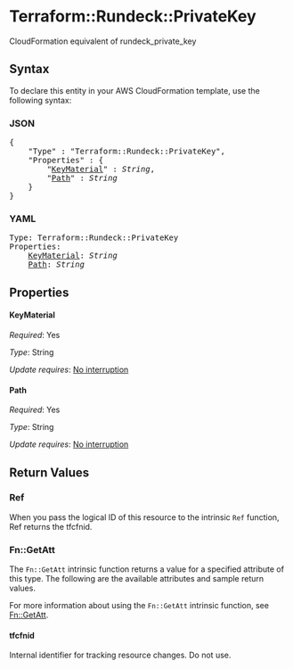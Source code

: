 # Terraform::Rundeck::PrivateKey

CloudFormation equivalent of rundeck_private_key

## Syntax

To declare this entity in your AWS CloudFormation template, use the following syntax:

### JSON

<pre>
{
    "Type" : "Terraform::Rundeck::PrivateKey",
    "Properties" : {
        "<a href="#keymaterial" title="KeyMaterial">KeyMaterial</a>" : <i>String</i>,
        "<a href="#path" title="Path">Path</a>" : <i>String</i>
    }
}
</pre>

### YAML

<pre>
Type: Terraform::Rundeck::PrivateKey
Properties:
    <a href="#keymaterial" title="KeyMaterial">KeyMaterial</a>: <i>String</i>
    <a href="#path" title="Path">Path</a>: <i>String</i>
</pre>

## Properties

#### KeyMaterial

_Required_: Yes

_Type_: String

_Update requires_: [No interruption](https://docs.aws.amazon.com/AWSCloudFormation/latest/UserGuide/using-cfn-updating-stacks-update-behaviors.html#update-no-interrupt)

#### Path

_Required_: Yes

_Type_: String

_Update requires_: [No interruption](https://docs.aws.amazon.com/AWSCloudFormation/latest/UserGuide/using-cfn-updating-stacks-update-behaviors.html#update-no-interrupt)

## Return Values

### Ref

When you pass the logical ID of this resource to the intrinsic `Ref` function, Ref returns the tfcfnid.

### Fn::GetAtt

The `Fn::GetAtt` intrinsic function returns a value for a specified attribute of this type. The following are the available attributes and sample return values.

For more information about using the `Fn::GetAtt` intrinsic function, see [Fn::GetAtt](https://docs.aws.amazon.com/AWSCloudFormation/latest/UserGuide/intrinsic-function-reference-getatt.html).

#### tfcfnid

Internal identifier for tracking resource changes. Do not use.

